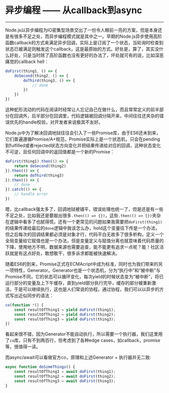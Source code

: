 # 异步编程 —— 从callback到async
----------
Node.js以异步编程为IO密集型场景交出了一份令人眼前一亮的方案，但是本身还是有很多不足之处，而异步编程模式就是其中之一。早期的Node.js异步使用高阶函数callback的方式来满足异步回调，实际上是订阅了一个状态，当轮询时检查到状态已被满足则触发这个callback，这是最原始的方式。好处是，算了，其实没什么好处，只是当时除了高阶函数也没有更好的办法了，坏处就可有的说，比如深恶痛觉的callback hell：
```javascript
doFirst(thing1, () => {
    doSecond(thing2, () => {
        doThird(thing3, () => {
            // done
        })
    })
})
```
这种蛇形流动的代码在阅读时经常让人忘记自己在做什么，而且常常定义的前半部分在回调外，后半部分在回调里，代码逻辑被回调分隔开来，中间往往还夹杂的错误优先的handle校验，对开发者来说极其不友好。

Node.js中为了解决回调地狱往往会引入了一些Promise库，由于ES6还未到来，它们普遍遵循Promise/A+规范，Promise实际上是一个状态机，只会在pending到fulfilled或者rejected状态方向变化并把结果传递给对应的回调，这种状态变化不可逆，且任何回调中的返回值都是一个新的Promise：
```javascript
doFirst(thing1).then(() => {
    return doSecond(thing2)
}).then(() => {
    return doThird(thing3)
}).then(() => {
    // done
}).catch(() => {
    // handle error
})
```
嗯，比callback强太多了，回调地狱被铺平，错误处理也统一了，但是还是有一些不足之处，比如我还是要敲出很多`.then(() => {})`，这些`.then(() => {})`夹杂在逻辑中看多了也腻得慌，还有一个更常见的问题如果我需要把`doFirst(thing1)`的结果传递给最后的`done`逻辑中我该怎么办，hold这个变量往下传是一个办法，但之后每次的回调结果都必须是对象才行，代码平白无故多了很多析构，定义一个全局变量给它赋值也是一个办法，但是变量定义与赋值分离也就意味着代码质量的下降，使用地方不明，数据来源也需要追查，能不能更有追求一点呢？能！社区活跃就是有这点好处，敢想敢干，很多诉求都能被快速解决。

随着ES6的到来，Promise正式在ECMAcript中成为标准，同时也为我们带来的另一项特性，Generator。Generator也是一个状态机，分为“执行中”和“被中断”与Promise不同，它的状态可以循环变化，每次yield的时候状态变为“被中断”，将已运行部分的变量及上下午缓存，直到yield部分执行完毕，缓存的部分被重新激活，于是可以继续执行，这也是人们常说的协程。通过协程，我们可以以异步的方式写出近似同步的语法：
```javascript
co(function *() {
    const resultOfThing1 = yield doFirst(thing1);
    const resultOfThing2 = yield doFirst(thing2);
    const resultOfThing3 = yield doFirst(thing3);
})
```
看起来很不错，因为Generator不能自动执行，所以需要一个执行器，我们这里用了`co`库，只有不到两百行，但考虑到了各种edge cases，如callback，promise等，很值得一读。

而async/await可以看做官方co，原理和上述Generator + 执行器并无二致:
```javascript
async function doSimeThings() {
    const resultOfThing1 = await doFirst(thing1);
    const resultOfThing2 = await doFirst(thing2);
    const resultOfThing3 = await doFirst(thing3);
}
```